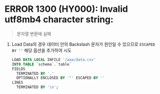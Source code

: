 ERROR 1300 (HY000): Invalid utf8mb4 character string:
===
>문자열 변환에 실패

1. Load Data의 경우 데이터 안의 Backslash 문자가 원인일 수 있으므로 `ESCAPED BY ''` 해당 옵션을 추가하여 시도
    ```sql
    LOAD DATA LOCAL INFILE '/aaa/data.csv'
    INTO TABLE `schema`.`table`
    FIELDS
      TERMINATED BY ','
      OPTIONALLY ENCLOSED BY '"' ESCAPED BY ''
    LINES
      TERMINATED BY '\n';
    ```